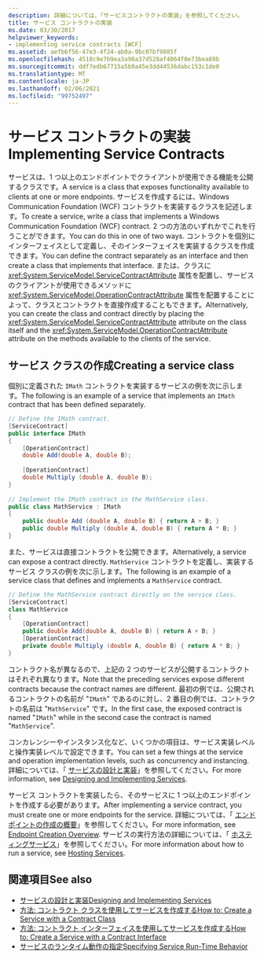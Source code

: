 ```yaml
---
description: 詳細については、「サービスコントラクトの実装」を参照してください。
title: サービス コントラクトの実装
ms.date: 03/30/2017
helpviewer_keywords:
- implementing service contracts [WCF]
ms.assetid: aefb6f56-47e3-4f24-ab0a-9bc07bf9885f
ms.openlocfilehash: 4510c9e7b9ea3a98a37d528af4064f0e73bea89b
ms.sourcegitcommit: ddf7edb67715a5b9a45e3dd44536dabc153c1de0
ms.translationtype: MT
ms.contentlocale: ja-JP
ms.lasthandoff: 02/06/2021
ms.locfileid: "99752497"
---
```

# <a name="implementing-service-contracts"></a><span data-ttu-id="eaadf-103">サービス コントラクトの実装</span><span class="sxs-lookup"><span data-stu-id="eaadf-103">Implementing Service Contracts</span></span>

<span data-ttu-id="eaadf-104">サービスは、1 つ以上のエンドポイントでクライアントが使用できる機能を公開するクラスです。</span><span class="sxs-lookup"><span data-stu-id="eaadf-104">A service is a class that exposes functionality available to clients at one or more endpoints.</span></span> <span data-ttu-id="eaadf-105">サービスを作成するには、Windows Communication Foundation (WCF) コントラクトを実装するクラスを記述します。</span><span class="sxs-lookup"><span data-stu-id="eaadf-105">To create a service, write a class that implements a Windows Communication Foundation (WCF) contract.</span></span> <span data-ttu-id="eaadf-106">2 つの方法のいずれかでこれを行うことができます。</span><span class="sxs-lookup"><span data-stu-id="eaadf-106">You can do this in one of two ways.</span></span> <span data-ttu-id="eaadf-107">コントラクトを個別にインターフェイスとして定義し、そのインターフェイスを実装するクラスを作成できます。</span><span class="sxs-lookup"><span data-stu-id="eaadf-107">You can define the contract separately as an interface and then create a class that implements that interface.</span></span> <span data-ttu-id="eaadf-108">または、クラスに <xref:System.ServiceModel.ServiceContractAttribute> 属性を配置し、サービスのクライアントが使用できるメソッドに <xref:System.ServiceModel.OperationContractAttribute> 属性を配置することによって、クラスとコントラクトを直接作成することもできます。</span><span class="sxs-lookup"><span data-stu-id="eaadf-108">Alternatively, you can create the class and contract directly by placing the <xref:System.ServiceModel.ServiceContractAttribute> attribute on the class itself and the <xref:System.ServiceModel.OperationContractAttribute> attribute on the methods available to the clients of the service.</span></span>  
  
## <a name="creating-a-service-class"></a><span data-ttu-id="eaadf-109">サービス クラスの作成</span><span class="sxs-lookup"><span data-stu-id="eaadf-109">Creating a service class</span></span>  

 <span data-ttu-id="eaadf-110">個別に定義された `IMath` コントラクトを実装するサービスの例を次に示します。</span><span class="sxs-lookup"><span data-stu-id="eaadf-110">The following is an example of a service that implements an `IMath` contract that has been defined separately.</span></span>  
  
```csharp  
// Define the IMath contract.  
[ServiceContract]  
public interface IMath  
{  
    [OperationContract]
    double Add(double A, double B);  
  
    [OperationContract]  
    double Multiply (double A, double B);  
}  
  
// Implement the IMath contract in the MathService class.  
public class MathService : IMath  
{  
    public double Add (double A, double B) { return A + B; }  
    public double Multiply (double A, double B) { return A * B; }  
}  
```  
  
 <span data-ttu-id="eaadf-111">また、サービスは直接コントラクトを公開できます。</span><span class="sxs-lookup"><span data-stu-id="eaadf-111">Alternatively, a service can expose a contract directly.</span></span> <span data-ttu-id="eaadf-112">`MathService` コントラクトを定義し、実装するサービス クラスの例を次に示します。</span><span class="sxs-lookup"><span data-stu-id="eaadf-112">The following is an example of a service class that defines and implements a `MathService` contract.</span></span>  
  
```csharp  
// Define the MathService contract directly on the service class.  
[ServiceContract]  
class MathService  
{  
    [OperationContract]  
    public double Add(double A, double B) { return A + B; }  
    [OperationContract]  
    private double Multiply (double A, double B) { return A * B; }  
}  
```  
  
 <span data-ttu-id="eaadf-113">コントラクト名が異なるので、上記の 2 つのサービスが公開するコントラクトはそれぞれ異なります。</span><span class="sxs-lookup"><span data-stu-id="eaadf-113">Note that the preceding services expose different contracts because the contract names are different.</span></span> <span data-ttu-id="eaadf-114">最初の例では、公開されるコントラクトの名前が "`IMath`" であるのに対し、2 番目の例では、コントラクトの名前は "`MathService`" です。</span><span class="sxs-lookup"><span data-stu-id="eaadf-114">In the first case, the exposed contract is named "`IMath`" while in the second case the contract is named "`MathService`".</span></span>  
  
 <span data-ttu-id="eaadf-115">コンカレンシーやインスタンス化など、いくつかの項目は、サービス実装レベルと操作実装レベルで設定できます。</span><span class="sxs-lookup"><span data-stu-id="eaadf-115">You can set a few things at the service and operation implementation levels, such as concurrency and instancing.</span></span> <span data-ttu-id="eaadf-116">詳細については、「 [サービスの設計と実装](designing-and-implementing-services.md)」を参照してください。</span><span class="sxs-lookup"><span data-stu-id="eaadf-116">For more information, see [Designing and Implementing Services](designing-and-implementing-services.md).</span></span>  
  
 <span data-ttu-id="eaadf-117">サービス コントラクトを実装したら、そのサービスに 1 つ以上のエンドポイントを作成する必要があります。</span><span class="sxs-lookup"><span data-stu-id="eaadf-117">After implementing a service contract, you must create one or more endpoints for the service.</span></span> <span data-ttu-id="eaadf-118">詳細については、「 [エンドポイントの作成の概要](endpoint-creation-overview.md)」を参照してください。</span><span class="sxs-lookup"><span data-stu-id="eaadf-118">For more information, see [Endpoint Creation Overview](endpoint-creation-overview.md).</span></span> <span data-ttu-id="eaadf-119">サービスの実行方法の詳細については、「 [ホスティングサービス](hosting-services.md)」を参照してください。</span><span class="sxs-lookup"><span data-stu-id="eaadf-119">For more information about how to run a service, see [Hosting Services](hosting-services.md).</span></span>  
  
## <a name="see-also"></a><span data-ttu-id="eaadf-120">関連項目</span><span class="sxs-lookup"><span data-stu-id="eaadf-120">See also</span></span>

- [<span data-ttu-id="eaadf-121">サービスの設計と実装</span><span class="sxs-lookup"><span data-stu-id="eaadf-121">Designing and Implementing Services</span></span>](designing-and-implementing-services.md)
- [<span data-ttu-id="eaadf-122">方法: コントラクト クラスを使用してサービスを作成する</span><span class="sxs-lookup"><span data-stu-id="eaadf-122">How to: Create a Service with a Contract Class</span></span>](./feature-details/how-to-create-a-wcf-contract-with-a-class.md)
- [<span data-ttu-id="eaadf-123">方法: コントラクト インターフェイスを使用してサービスを作成する</span><span class="sxs-lookup"><span data-stu-id="eaadf-123">How to: Create a Service with a Contract Interface</span></span>](./feature-details/how-to-create-a-service-with-a-contract-interface.md)
- [<span data-ttu-id="eaadf-124">サービスのランタイム動作の指定</span><span class="sxs-lookup"><span data-stu-id="eaadf-124">Specifying Service Run-Time Behavior</span></span>](specifying-service-run-time-behavior.md)
